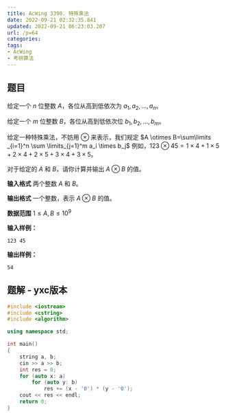 ```yaml
---
title: AcWing 3390. 特殊乘法
date: 2022-09-21 02:32:35.841
updated: 2022-09-21 06:23:03.207
url: /p=64
categories: 
tags: 
- AcWing
- 考研算法
---
```


## 题目
给定一个 $n$ 位整数 $A$，各位从高到低依次为 $a_1,a_2,\dots ,a_n$。

给定一个 $m$ 位整数 $B$，各位从高到低依次位 $b_1,b_2,\dots ,b_m$。

给定一种特殊乘法，不妨用 $\otimes$ 来表示，我们规定 $A \otimes B=\sum\limits _{i=1}^n \sum \limits_{j=1}^m a_i \times b_j$
例如，$123 \otimes 45=1×4+1×5+2×4+2×5+3×4+3×5$。

对于给定的 $A$ 和 $B$，请你计算并输出 $A \otimes B$ 的值。

**输入格式**
两个整数 $A$ 和 $B$。

**输出格式**
一个整数，表示 $A \otimes B$ 的值。

**数据范围**
$1≤A,B≤10^9$

**输入样例：**
```
123 45
```

**输出样例：**
```
54
```

## 题解 - yxc版本
```cpp
#include <iostream>
#include <cstring>
#include <algorithm>

using namespace std;

int main()
{
    string a, b;
    cin >> a >> b;
    int res = 0;
    for (auto x: a)
        for (auto y: b)
            res += (x - '0') * (y - '0');
    cout << res << endl;
    return 0;
}
```